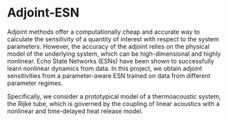 # Adjoint-ESN

 Adjoint methods offer a computationally cheap and accurate way to calculate the sensitivity of a quantity of interest with respect to the system parameters. 
 However, the accuracy of the adjoint relies on the physical model of the underlying system, which can be high-dimensional and highly nonlinear. 
 Echo State Networks (ESNs) have been shown to successfully learn nonlinear dynamics from data. 
 In this project, we obtain adjoint sensitivities from a parameter-aware ESN trained on data from different parameter regimes.

 Specifically, we consider a prototypical model of a thermoacoustic system, the Rijke tube, which is governed by the coupling of linear acoustics with a nonlinear and time-delayed heat release model. 
 

 
